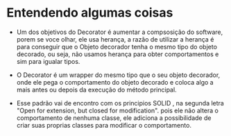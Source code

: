 # Entendendo algumas coisas

* Um dos objetivos do Decorator é aumentar a compsosição do software, porem se voce olhar, ele usa herança, a razão de utilizar a herança é para conseguir que o Objeto decorador tenha o mesmo tipo do objeto decorado, ou seja, não usamos herança para obter comportamentos e sim para igualar tipos.

* O Decorator é um wrapper do mesmo tipo que o seu objeto decorador, onde ele pega o comportamento do objeto decorado e coloca algo a mais antes ou depois da execução do método principal.

* Esse padrão vai de encontro com os principios SOLID , na segunda letra "Open for 
extension, but closed for modification". pois ele não altera o comportamento de nenhuma classe, ele adiciona a possibilidade de criar suas proprias classes para modificar o comportamento.